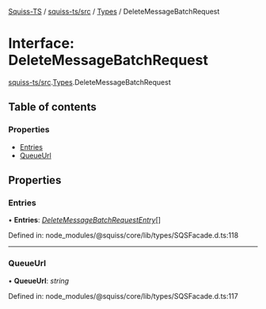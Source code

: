 [Squiss-TS](../README.md) / [squiss-ts/src](../modules/squiss_ts_src.md) / [Types](../modules/squiss_ts_src.types.md) / DeleteMessageBatchRequest

# Interface: DeleteMessageBatchRequest

[squiss-ts/src](../modules/squiss_ts_src.md).[Types](../modules/squiss_ts_src.types.md).DeleteMessageBatchRequest

## Table of contents

### Properties

- [Entries](squiss_ts_src.types.deletemessagebatchrequest.md#entries)
- [QueueUrl](squiss_ts_src.types.deletemessagebatchrequest.md#queueurl)

## Properties

### Entries

• **Entries**: [*DeleteMessageBatchRequestEntry*](squiss_ts_src.types.deletemessagebatchrequestentry.md)[]

Defined in: node_modules/@squiss/core/lib/types/SQSFacade.d.ts:118

___

### QueueUrl

• **QueueUrl**: *string*

Defined in: node_modules/@squiss/core/lib/types/SQSFacade.d.ts:117
